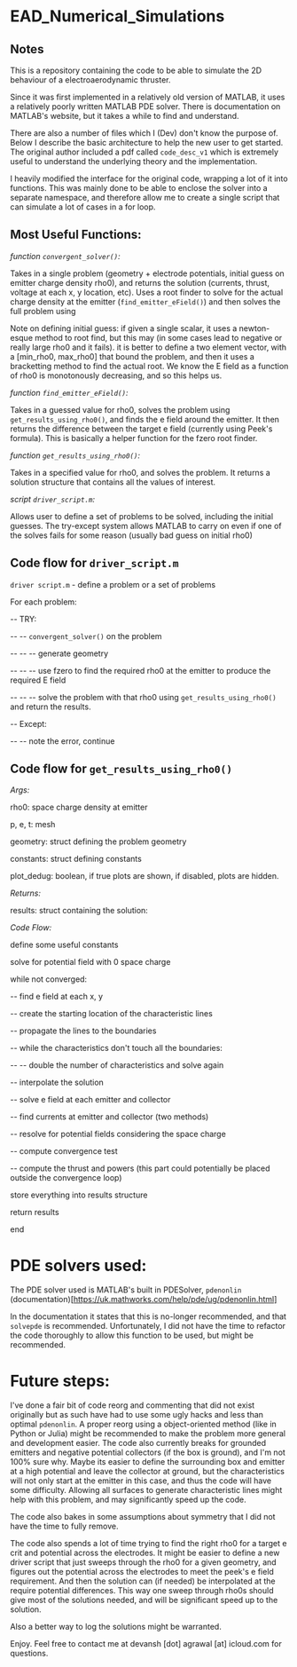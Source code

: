 # EAD_Numerical_Simulations

## Notes

This is a repository containing the code to be able to simulate the 2D behaviour of a electroaerodynamic thruster.

Since it was first implemented in a relatively old version of MATLAB, it uses a relatively poorly written MATLAB PDE solver. There is documentation on MATLAB's website, but it takes a while to find and understand.

There are also a number of files which I (Dev) don't know the purpose of. Below I describe the basic architecture to help the new user to get started. The original author included a pdf called `code_desc_v1` which is extremely useful to understand the underlying theory and the implementation.

I heavily modified the interface for the original code, wrapping a lot of it into functions. This was mainly done to be able to enclose the solver into a separate namespace, and therefore allow me to create a single script that can simulate a lot of cases in a for loop.

## Most Useful Functions:

*function `convergent_solver()`:*

  Takes in a single problem (geometry + electrode potentials, initial guess on emitter charge density rho0), and returns the solution (currents, thrust, voltage at each x, y location, etc). Uses a root finder to solve for the actual charge density at the emitter (`find_emitter_eField()`) and then solves the full problem using

  Note on defining initial guess: if given a single scalar, it uses a newton-esque method to root find, but this may (in some cases lead to negative or really large rho0 and it fails). it is better to define a two element vector, with a [min_rho0, max_rho0] that bound the problem, and then it uses a bracketting method to find the actual root. We know the E field as a function of rho0 is monotonously decreasing, and so this helps us.  

*function `find_emitter_eField()`:*

  Takes in a guessed value for rho0, solves the problem using `get_results_using_rho0()`, and finds the e field around the emitter. It then returns the difference between the target e field (currently using Peek's formula). This is basically a helper function for the fzero root finder.

*function `get_results_using_rho0()`:*

  Takes in a specified value for rho0, and solves the problem. It returns a solution structure that contains all the values of interest.

*script `driver_script.m`:*

  Allows user to define a set of problems to be solved, including the initial guesses. The try-except system allows MATLAB to carry on even if one of the solves fails for some reason (usually bad guess on initial rho0)

## Code flow for `driver_script.m`

`driver script.m` - define a problem or a set of problems

For each problem:

-- TRY:

-- -- `convergent_solver()` on the problem

-- -- -- generate geometry

-- -- -- use fzero to find the required rho0 at the emitter to produce the required E field

-- -- -- solve the problem with that rho0 using `get_results_using_rho0()` and return the results.

-- Except:

-- -- note the error, continue

## Code flow for `get_results_using_rho0()`

*Args:*

  rho0: space charge density at emitter

  p, e, t: mesh

  geometry: struct defining the problem geometry

  constants: struct defining constants

  plot_dedug: boolean, if true plots are shown, if disabled, plots are hidden.

*Returns:*

  results: struct containing the solution:

*Code Flow:*

define some useful constants

solve for potential field with 0 space charge

while not converged:

-- find e field at each x, y

-- create the starting location of the characteristic lines

-- propagate the lines to the boundaries

-- while the characteristics don't touch all the boundaries:

-- -- double the number of characteristics and solve again

-- interpolate the solution

-- solve e field at each emitter and collector

-- find currents at emitter and collector (two methods)

-- resolve for potential fields considering the space charge

-- compute convergence test

-- compute the thrust and powers (this part could potentially be placed outside the convergence loop)

store everything into results structure

return results

end



# PDE solvers used:
The PDE solver used is MATLAB's built in PDESolver, `pdenonlin` (documentation)[https://uk.mathworks.com/help/pde/ug/pdenonlin.html]

In the documentation it states that this is no-longer recommended, and that `solvepde` is recommended. Unfortunately, I did not have the time to refactor the code thoroughly to allow this function to be used, but might be recommended.

# Future steps:
I've done a fair bit of code reorg and commenting that did not exist originally but as such have had to use some ugly hacks and less than optimal `pdenonlin`. A proper reorg using a object-oriented method (like in Python or Julia) might be recommended to make the problem more general and
development easier. The code also currently breaks for grounded emitters and negative potential collectors (if the box is ground), and I'm not 100% sure why. Maybe its easier to define the surrounding box and emitter at a high potential and leave the collector at ground, but the characteristics will not only start at the emitter in this case, and thus the code will have some difficulty. Allowing all surfaces to generate characteristic lines might help with this problem, and may significantly speed up the code.

The code also bakes in some assumptions about symmetry that I did not have the time to fully remove.

The code also spends a lot of time trying to find the right rho0 for a target e crit and potential across the electrodes. It might be easier to define a new driver script that just sweeps through the rho0 for a given geometry, and figures out the potential across the electrodes to meet the peek's e field requirement. And then the solution can (if needed) be interpolated at the require potential differences. This way one sweep through rho0s should give most of the solutions needed, and will be significant speed up to the solution.

Also a better way to log the solutions might be warranted.

Enjoy. Feel free to contact me at devansh [dot] agrawal [at] icloud.com for questions.  
